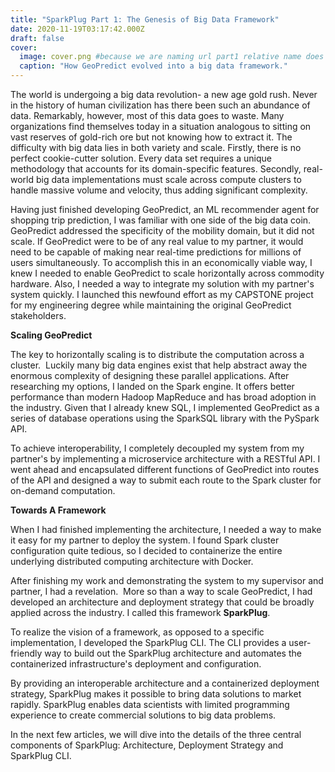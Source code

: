 ```yaml
---
title: "SparkPlug Part 1: The Genesis of Big Data Framework"
date: 2020-11-19T03:17:42.000Z
draft: false
cover:
  image: cover.png #because we are naming url part1 relative name does not work with routing system
  caption: "How GeoPredict evolved into a big data framework."
---
```




The world is undergoing a big data revolution- a new age gold rush. Never in the history of human civilization has there been such an abundance of data. Remarkably, however, most of this data goes to waste. Many organizations find themselves today in a situation analogous to sitting on vast reserves of gold-rich ore but not knowing how to extract it. The difficulty with big data lies in both variety and scale. Firstly, there is no perfect cookie-cutter solution. Every data set requires a unique methodology that accounts for its domain-specific features. Secondly, real-world big data implementations must scale across compute clusters to handle massive volume and velocity, thus adding significant complexity.

Having just finished developing GeoPredict, an ML recommender agent for shopping trip prediction, I was familiar with one side of the big data coin. GeoPredict addressed the specificity of the mobility domain, but it did not scale. If GeoPredict were to be of any real value to my partner, it would need to be capable of making near real-time predictions for millions of users simultaneously. To accomplish this in an economically viable way, I knew I needed to enable GeoPredict to scale horizontally across commodity hardware. Also, I needed a way to integrate my solution with my partner's system quickly. I launched this newfound effort as my CAPSTONE project for my engineering degree while maintaining the original GeoPredict stakeholders.

  

**Scaling GeoPredict**

The key to horizontally scaling is to distribute the computation across a cluster.  Luckily many big data engines exist that help abstract away the enormous complexity of designing these parallel applications. After researching my options, I landed on the Spark engine. It offers better performance than modern Hadoop MapReduce and has broad adoption in the industry. Given that I already knew SQL, I implemented GeoPredict as a series of database operations using the SparkSQL library with the PySpark API.

To achieve interoperability, I completely decoupled my system from my partner's by implementing a microservice architecture with a RESTful API. I went ahead and encapsulated different functions of GeoPredict into routes of the API and designed a way to submit each route to the Spark cluster for on-demand computation. 

  

**Towards A Framework**

When I had finished implementing the architecture, I needed a way to make it easy for my partner to deploy the system. I found Spark cluster configuration quite tedious, so I decided to containerize the entire underlying distributed computing architecture with Docker.

After finishing my work and demonstrating the system to my supervisor and partner, I had a revelation.  More so than a way to scale GeoPredict, I had developed an architecture and deployment strategy that could be broadly applied across the industry. I called this framework **SparkPlug**.

To realize the vision of a framework, as opposed to a specific implementation, I developed the SparkPlug CLI. The CLI provides a user-friendly way to build out the SparkPlug architecture and automates the containerized infrastructure's deployment and configuration.

By providing an interoperable architecture and a containerized deployment strategy, SparkPlug makes it possible to bring data solutions to market rapidly. SparkPlug enables data scientists with limited programming experience to create commercial solutions to big data problems.

In the next few articles, we will dive into the details of the three central components of SparkPlug: Architecture, Deployment Strategy and SparkPlug CLI.
